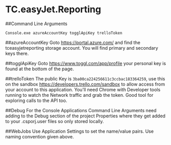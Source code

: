 # TC.easyJet.Reporting

##Command Line Arguments
```
Console.exe azureAccountKey togglApiKey trelloToken
```
 
##azureAccountKey
Goto https://portal.azure.com/ and find the tceasyjetreporting storage account. You will find primary and secondary keys there.

##togglApiKey
Goto https://www.toggl.com/app/profile your personal key is found at the bottom of the page.

##trelloToken
The public Key is `3ba00ca224256611c3ccbac183364259`, use this on the sandbox https://developers.trello.com/sandbox to allow access from your account to this application. You'll need Chrome with Developer tools running to watch the Network traffic and grab the token. Good tool for exploring calls to the API too.

##Debug
For the Console Applications Command Line Arguments need adding to the Debug section of the project Properties where they get added to your .csporj.user files so only stored locally.

##WebJobs
Use Application Settings to set the name/value pairs. Use naming convention given above.
